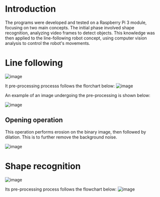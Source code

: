# Introduction
The programs were developed and tested on a Raspberry Pi 3 module, focusing on two main concepts. The initial phase involved shape recognition, analyzing video frames to detect objects. This knowledge was then applied to the line-following robot concept, using computer vision analysis to control the robot's movements.

# Line following

![image](https://github.com/Arfan0612/OpenCV-With-Robot-Car/assets/94776851/a941cc34-4ea1-41fb-a8b6-f237edf8eb7e)

It pre-processing processs follows the florchart below:
![image](https://github.com/Arfan0612/OpenCV-With-Robot-Car/assets/94776851/aff4b62e-5a28-4ad5-9cb0-8a3d37e23728)

An example of an image undergoing the pre-processing is shown below:

![image](https://github.com/Arfan0612/OpenCV-With-Robot-Car/assets/94776851/15246c96-957a-4df1-838d-0e46eda2f6d3)

## Opening operation
This operation performs erosion on the binary image, then followed by dilation. This is to further remove the background noise.

![image](https://github.com/Arfan0612/OpenCV-With-Robot-Car/assets/94776851/76597e58-4fc0-4748-85ce-e0c9d0767841)

# Shape recognition
![image](https://github.com/Arfan0612/OpenCV-With-Robot-Car/assets/94776851/ca188ac2-b412-4f2d-a3b4-022ed6f14b1b)

Its pre-processing process follows the flowchart below:
![image](https://github.com/Arfan0612/OpenCV-With-Robot-Car/assets/94776851/6462b8ed-82d8-486c-bc3d-e4f8c4f78cff)



